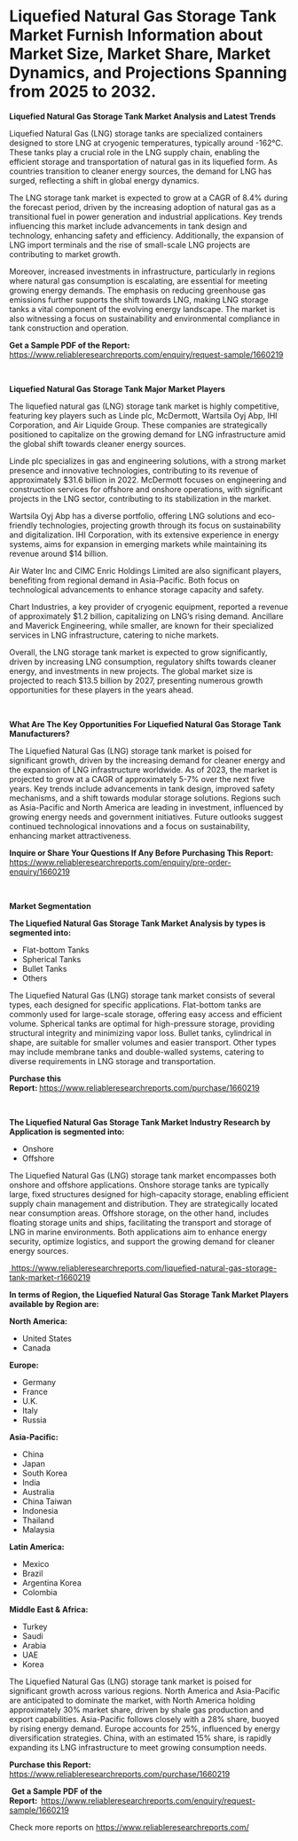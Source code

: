 <p><h1>Liquefied Natural Gas Storage Tank Market Furnish Information about Market Size, Market Share, Market Dynamics, and Projections Spanning from 2025 to 2032.</h1></p><p><strong>Liquefied Natural Gas Storage Tank Market Analysis and Latest Trends</strong></p>
<p><p>Liquefied Natural Gas (LNG) storage tanks are specialized containers designed to store LNG at cryogenic temperatures, typically around -162°C. These tanks play a crucial role in the LNG supply chain, enabling the efficient storage and transportation of natural gas in its liquefied form. As countries transition to cleaner energy sources, the demand for LNG has surged, reflecting a shift in global energy dynamics.</p><p>The LNG storage tank market is expected to grow at a CAGR of 8.4% during the forecast period, driven by the increasing adoption of natural gas as a transitional fuel in power generation and industrial applications. Key trends influencing this market include advancements in tank design and technology, enhancing safety and efficiency. Additionally, the expansion of LNG import terminals and the rise of small-scale LNG projects are contributing to market growth.</p><p>Moreover, increased investments in infrastructure, particularly in regions where natural gas consumption is escalating, are essential for meeting growing energy demands. The emphasis on reducing greenhouse gas emissions further supports the shift towards LNG, making LNG storage tanks a vital component of the evolving energy landscape. The market is also witnessing a focus on sustainability and environmental compliance in tank construction and operation.</p></p>
<p><strong>Get a Sample PDF of the Report:&nbsp;</strong> <a href="https://www.reliableresearchreports.com/enquiry/request-sample/1660219?utm_campaign=2480&utm_medium=2&utm_source=Github&utm_content=ia&utm_term=20022025&utm_id=liquefied-natural-gas-storage-tank">https://www.reliableresearchreports.com/enquiry/request-sample/1660219</a></p>
<p>&nbsp;</p>
<p><strong>Liquefied Natural Gas Storage Tank Major Market Players</strong></p>
<p><p>The liquefied natural gas (LNG) storage tank market is highly competitive, featuring key players such as Linde plc, McDermott, Wartsila Oyj Abp, IHI Corporation, and Air Liquide Group. These companies are strategically positioned to capitalize on the growing demand for LNG infrastructure amid the global shift towards cleaner energy sources.</p><p>Linde plc specializes in gas and engineering solutions, with a strong market presence and innovative technologies, contributing to its revenue of approximately $31.6 billion in 2022. McDermott focuses on engineering and construction services for offshore and onshore operations, with significant projects in the LNG sector, contributing to its stabilization in the market.</p><p>Wartsila Oyj Abp has a diverse portfolio, offering LNG solutions and eco-friendly technologies, projecting growth through its focus on sustainability and digitalization. IHI Corporation, with its extensive experience in energy systems, aims for expansion in emerging markets while maintaining its revenue around $14 billion.</p><p>Air Water Inc and CIMC Enric Holdings Limited are also significant players, benefiting from regional demand in Asia-Pacific. Both focus on technological advancements to enhance storage capacity and safety.</p><p>Chart Industries, a key provider of cryogenic equipment, reported a revenue of approximately $1.2 billion, capitalizing on LNG’s rising demand. Ancillare and Maverick Engineering, while smaller, are known for their specialized services in LNG infrastructure, catering to niche markets.</p><p>Overall, the LNG storage tank market is expected to grow significantly, driven by increasing LNG consumption, regulatory shifts towards cleaner energy, and investments in new projects. The global market size is projected to reach $13.5 billion by 2027, presenting numerous growth opportunities for these players in the years ahead.</p></p>
<p>&nbsp;</p>
<p><strong>What Are The Key Opportunities For Liquefied Natural Gas Storage Tank Manufacturers?</strong></p>
<p><p>The Liquefied Natural Gas (LNG) storage tank market is poised for significant growth, driven by the increasing demand for cleaner energy and the expansion of LNG infrastructure worldwide. As of 2023, the market is projected to grow at a CAGR of approximately 5-7% over the next five years. Key trends include advancements in tank design, improved safety mechanisms, and a shift towards modular storage solutions. Regions such as Asia-Pacific and North America are leading in investment, influenced by growing energy needs and government initiatives. Future outlooks suggest continued technological innovations and a focus on sustainability, enhancing market attractiveness.</p></p>
<p><strong>Inquire or Share Your Questions If Any Before Purchasing This Report:</strong> <a href="https://www.reliableresearchreports.com/enquiry/pre-order-enquiry/1660219?utm_campaign=2480&utm_medium=2&utm_source=Github&utm_content=ia&utm_term=20022025&utm_id=liquefied-natural-gas-storage-tank">https://www.reliableresearchreports.com/enquiry/pre-order-enquiry/1660219</a></p>
<p>&nbsp;</p>
<p><strong>Market Segmentation</strong></p>
<p><strong>The Liquefied Natural Gas Storage Tank Market Analysis by types is segmented into:</strong></p>
<p><ul><li>Flat-bottom Tanks</li><li>Spherical Tanks</li><li>Bullet Tanks</li><li>Others</li></ul></p>
<p><p>The Liquefied Natural Gas (LNG) storage tank market consists of several types, each designed for specific applications. Flat-bottom tanks are commonly used for large-scale storage, offering easy access and efficient volume. Spherical tanks are optimal for high-pressure storage, providing structural integrity and minimizing vapor loss. Bullet tanks, cylindrical in shape, are suitable for smaller volumes and easier transport. Other types may include membrane tanks and double-walled systems, catering to diverse requirements in LNG storage and transportation.</p></p>
<p><strong>Purchase this Report:&nbsp;</strong><a href="https://www.reliableresearchreports.com/purchase/1660219?utm_campaign=2480&utm_medium=2&utm_source=Github&utm_content=ia&utm_term=20022025&utm_id=liquefied-natural-gas-storage-tank">https://www.reliableresearchreports.com/purchase/1660219</a></p>
<p>&nbsp;</p>
<p><strong>The Liquefied Natural Gas Storage Tank Market Industry Research by Application is segmented into:</strong></p>
<p><ul><li>Onshore</li><li>Offshore</li></ul></p>
<p><p>The Liquefied Natural Gas (LNG) storage tank market encompasses both onshore and offshore applications. Onshore storage tanks are typically large, fixed structures designed for high-capacity storage, enabling efficient supply chain management and distribution. They are strategically located near consumption areas. Offshore storage, on the other hand, includes floating storage units and ships, facilitating the transport and storage of LNG in marine environments. Both applications aim to enhance energy security, optimize logistics, and support the growing demand for cleaner energy sources.</p></p>
<p><a href="https://www.reliableresearchreports.com/liquefied-natural-gas-storage-tank-market-r1660219?utm_campaign=2480&utm_medium=2&utm_source=Github&utm_content=ia&utm_term=20022025&utm_id=liquefied-natural-gas-storage-tank">&nbsp;https://www.reliableresearchreports.com/liquefied-natural-gas-storage-tank-market-r1660219</a></p>
<p><strong>In terms of Region, the Liquefied Natural Gas Storage Tank Market Players available by Region are:</strong></p>
<p>
    <p> <strong> North America: </strong>
        <ul>
            <li>United States</li>
            <li>Canada</li>
        </ul>
        </p> 
    <p> <strong> Europe: </strong>
        <ul>
            <li>Germany</li>
            <li>France</li>
            <li>U.K.</li>
            <li>Italy</li>
            <li>Russia</li>
        </ul>
        </p> 
    <p> <strong> Asia-Pacific: </strong>
        <ul>
            <li>China</li>
            <li>Japan</li>
            <li>South Korea</li>
            <li>India</li>
            <li>Australia</li>
            <li>China Taiwan</li>
            <li>Indonesia</li>
            <li>Thailand</li>
            <li>Malaysia</li>
        </ul>
        </p> 
    <p> <strong> Latin America: </strong>
        <ul>
            <li>Mexico</li>
            <li>Brazil</li>
            <li>Argentina Korea</li>
            <li>Colombia</li>
        </ul>
        </p> 
    <p> <strong> Middle East & Africa: </strong>
        <ul>
            <li>Turkey</li>
            <li>Saudi</li>
            <li>Arabia</li>
            <li>UAE</li>
            <li>Korea</li>
        </ul>
    </p>
    </p>
<p><p>The Liquefied Natural Gas (LNG) storage tank market is poised for significant growth across various regions. North America and Asia-Pacific are anticipated to dominate the market, with North America holding approximately 30% market share, driven by shale gas production and export capabilities. Asia-Pacific follows closely with a 28% share, buoyed by rising energy demand. Europe accounts for 25%, influenced by energy diversification strategies. China, with an estimated 15% share, is rapidly expanding its LNG infrastructure to meet growing consumption needs.</p></p>
<p><strong>Purchase this Report: </strong><a href="https://www.reliableresearchreports.com/purchase/1660219?utm_campaign=2480&utm_medium=2&utm_source=Github&utm_content=ia&utm_term=20022025&utm_id=liquefied-natural-gas-storage-tank">https://www.reliableresearchreports.com/purchase/1660219</a></p>
<p>&nbsp;<strong>Get a Sample PDF of the Report:&nbsp;&nbsp;</strong><a href="https://www.reliableresearchreports.com/enquiry/request-sample/1660219?utm_campaign=2480&utm_medium=2&utm_source=Github&utm_content=ia&utm_term=20022025&utm_id=liquefied-natural-gas-storage-tank">https://www.reliableresearchreports.com/enquiry/request-sample/1660219</a></p>
<p><strong></strong></p>
<p>Check more reports on <a href="https://www.reliableresearchreports.com/?utm_campaign=2480&utm_medium=2&utm_source=Github&utm_content=ia&utm_term=20022025&utm_id=liquefied-natural-gas-storage-tank">https://www.reliableresearchreports.com/</a></p>